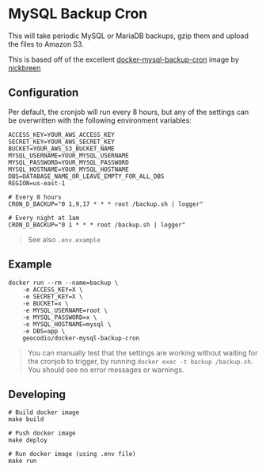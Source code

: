# MySQL Backup Cron

This will take periodic MySQL or MariaDB backups, gzip them and upload the files to Amazon S3.

This is based off of the excellent [docker-mysql-backup-cron](https://github.com/nickbreen/docker-mysql-backup-cron) image by [nickbreen](https://github.com/nickbreen)

## Configuration

Per default, the cronjob will run every 8 hours, but any of the settings can be overwritten with the following environment variables:

```
ACCESS_KEY=YOUR_AWS_ACCESS_KEY
SECRET_KEY=YOUR_AWS_SECRET_KEY
BUCKET=YOUR_AWS_S3_BUCKET_NAME
MYSQL_USERNAME=YOUR_MYSQL_USERNAME
MYSQL_PASSWORD=YOUR_MYSQL_PASSWORD
MYSQL_HOSTNAME=YOUR_MYSQL_HOSTNAME
DBS=DATABASE_NAME_OR_LEAVE_EMPTY_FOR_ALL_DBS
REGION=us-east-1
```

```
# Every 8 hours
CRON_D_BACKUP="0 1,9,17 * * * root /backup.sh | logger"

# Every night at 1am
CRON_D_BACKUP="0 1 * * * root /backup.sh | logger"
```

> See also `.env.example`

## Example

```
docker run --rm --name=backup \
    -e ACCESS_KEY=X \
    -e SECRET_KEY=X \
    -e BUCKET=x \
    -e MYSQL_USERNAME=root \
    -e MYSQL_PASSWORD=x \
    -e MYSQL_HOSTNAME=mysql \
    -e DBS=app \
    geocodio/docker-mysql-backup-cron
```

> You can manually test that the settings are working without waiting for the cronjob to trigger, by running `docker exec -t backup /backup.sh`. You should see no error messages or warnings.

## Developing

```
# Build docker image
make build

# Push docker image
make deploy

# Run docker image (using .env file)
make run
```
